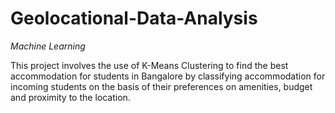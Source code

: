 # Geolocational-Data-Analysis
*Machine Learning*

This project involves the use of K-Means Clustering to find the best accommodation for students in Bangalore by classifying accommodation for incoming students on the basis of their preferences on amenities, budget and proximity to the location.
